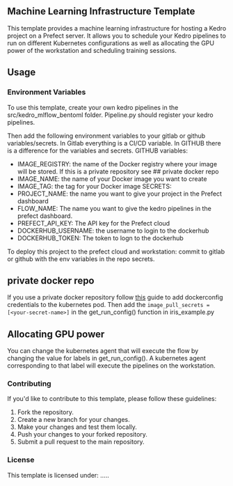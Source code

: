 ## Machine Learning Infrastructure Template

This template provides a machine learning infrastructure for hosting a Kedro project on a Prefect server. It allows you to schedule your Kedro pipelines to run on different Kubernetes configurations as well as allocating the GPU power of the workstation and scheduling training sessions.

## Usage


### Environment Variables

To use this template, create your own kedro pipelines in the src/kedro_mlflow_bentoml folder. Pipeline.py should register your kedro pipelines.

Then add the following environment variables to your gitlab or github variables/secrets. In Gitlab everything is a CI/CD variable. In GITHUB there is a difference for the variables and secrets.
GITHUB variables:
- IMAGE_REGISTRY: the name of the Docker registry where your image will be stored. If this is a private repository see ## private docker repo
- IMAGE_NAME: the name of your Docker image you want to create
- IMAGE_TAG: the tag for your Docker image
SECRETS:
- PROJECT_NAME: the name you want to give your project in the Prefect dashboard
- FLOW_NAME: The name you want to give the kedro pipelines in the prefect dashboard.
- PREFECT_API_KEY: The API key for the Prefect cloud
- DOCKERHUB_USERNAME: the username to login to the dockerhub
- DOCKERHUB_TOKEN: The token to logn to the dockerhub

To deploy this project to the prefect cloud and workstation: commit to gitlab or github with the env variables in the repo secrets.

## private docker repo
If you use a private docker repository follow [this](https://https://kubernetes.io/docs/tasks/configure-pod-container/pull-image-private-registry/) guide to add dockerconfig credentials to the kubernetes pod. Then add the `image_pull_secrets =[<your-secret-name>]` in the get_run_config() function in iris_example.py


## Allocating GPU power
You can change the kubernetes agent that will execute the flow by changing the value for labels in get_run_config(). A kubernetes agent corresponding to that label will execute the pipelines on the workstation.


### Contributing

If you'd like to contribute to this template, please follow these guidelines:
1. Fork the repository.
2. Create a new branch for your changes.
3. Make your changes and test them locally.
4. Push your changes to your forked repository.
5. Submit a pull request to the main repository.

### License

This template is licensed under: .....
